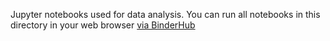 Jupyter notebooks used for data analysis.
You can run all notebooks in this directory in your web browser [via BinderHub](https://mybinder.org/v2/gh/mmore500/hypermutator-dynamics/binder)
